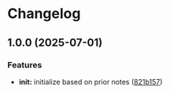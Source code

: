 # Changelog

## 1.0.0 (2025-07-01)


### Features

* **init:** initialize based on prior notes ([821b157](https://github.com/ehmpathy/rhachet/commit/821b15765b0cad1b2e6eb8b2845e11e16c0e3178))
